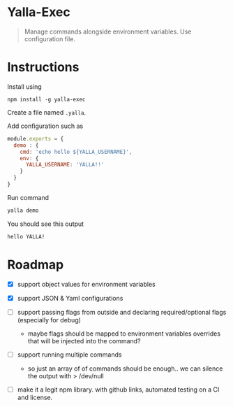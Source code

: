 # Yalla-Exec

> Manage commands alongside environment variables. Use configuration file.

# Instructions

Install using

```
npm install -g yalla-exec
```

Create a file named `.yalla`.

Add configuration such as

```javascript
module.exports = {
  demo : {
    cmd: 'echo hello ${YALLA_USERNAME}',
    env: {
      YALLA_USERNAME: 'YALLA!!'
    }
  }
}
```

Run command

```bash
yalla demo
```

You should see this output

```bash
hello YALLA!
```

# Roadmap

 - [X] support object values for environment variables
 - [X] support JSON & Yaml configurations
 - [ ] support passing flags from outside and declaring required/optional flags (especially for debug)
     - maybe flags should be mapped to environment variables overrides that will be injected into the command?
 - [ ] support running multiple commands 
     - so just an array of of commands should be enough.. we can silence the output with > /dev/null 
 - [ ] make it a legit npm library. with github links, automated testing on a CI and license. 

